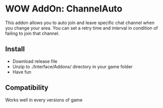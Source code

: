 # WOW AddOn: ChannelAuto

This addon allows you to auto join and leave specific chat channel when you change your area.
You can set a retry time and interval in condition of failing to join that channel.

## Install

- Download release file
- Unzip to ./Interface/Addons/ directory in your game folder
- Have fun

## Compatibility

Works well in every versions of game
